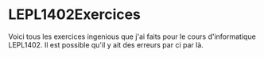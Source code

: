 # LEPL1402Exercices
Voici tous les exercices ingenious que j'ai faits pour le cours d'informatique LEPL1402.
Il est possible qu'il y ait des erreurs par ci par là.

